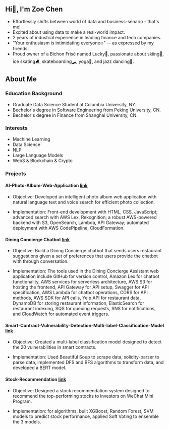 
## Hi👋, I'm Zoe Chen

- Effortlessly shifts between world of data and business-senario - that's me!
- Excited about using data to make a real-world impact.
- 2 years of industrial experience in leading finance and tech companies.
- "Your enthusiasm is intimidating everyone🔥" -- as expressed by my friends.
- Proud owner of a Bichon Frisé named Lucky🐶, passionate about skiing🎿, ice skating⛸️, skateboarding🛹, yoga🧘, and jazz dancing💃.


## About Me
### Education Background
- Graduate Data Science Student at Columbia University, NY.
- Bechelor's degree in Software Engineering from Peking University, CN.
- Bechelor's degree in Finance from Shanghai University, CN.

  
### Interests
- Machine Learning
- Data Science
- NLP
- Large Language Models
- Web3 & Blockchain & Crypto

  


### Projects

#### AI-Photo-Album-Web-Application [link](https://github.com/ZoeChanRY/AI-Photo-Album-Web-Application)

- Objective: Developed an intelligent photo album web application with natural language text and voice search for efficient photo collection.

- Implementation: Front-end development with HTML, CSS, JavaScript; advanced search with AWS Lex, Rekognition; a robust AWS-powered backend with S3, OpenSearch, Lambda, API Gateway; automated deployment with AWS CodePipeline, CloudFormation.

#### Dining Concierge Chatbot [link](https://github.com/ZoeChanRY/DiningConcierge)

- Objective: Build a Dining Concierge chatbot that sends users restaurant suggestions given a set of preferences that users provide the chatbot with through conversation.

- Implementation: The tools used in the Dining Concierge Assistant web application include GitHub for version control, Amazon Lex for chatbot functionality, AWS services for serverless architecture, AWS S3 for hosting the frontend, API Gateway for API setup, Swagger for API specification, AWS Lambda for chatbot operations, CORS for API methods, AWS SDK for API calls, Yelp API for restaurant data, DynamoDB for storing restaurant information, ElasticSearch for restaurant indexing, SQS for queuing requests, SNS for notifications, and CloudWatch for automated event triggers.

  
#### Smart-Contract-Vulnerability-Detection-Multi-label-Classification-Model [link](https://github.com/zoechenry/Smart-Contract-Vulnerability-Detection-Multi-label-Classification-Model)

- Objective: Created a multi-label classification model designed to detect the 20 vulnerabilities in smart contracts.

- Implementation: Used Beautiful Soup to scrape data, solidity-parser to parse data, implemented DFS and BFS algorithms to transform data, and developed a BERT model.



#### Stock-Recommendation [link](https://github.com/zoechenry/Stock-Recommendation)

- Objective: Designed a stock recommendation system designed to recommend the top-performing stocks to investors on WeChat Mini Program.

- Implementation: for algorithms, built XGBoost, Random Forest, SVM models to predict stock performance, applied Soft Voting to ensemble the 3 models.





